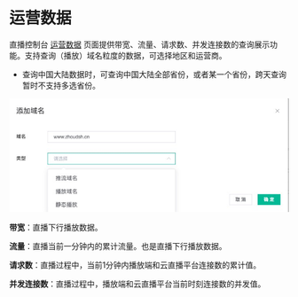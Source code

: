 # 运营数据

直播控制台 [运营数据]() 页面提供带宽、流量、请求数、并发连接数的查询展示功能。支持查询（播放）域名粒度的数据，可选择地区和运营商。
- 查询中国大陆数据时，可查询中国大陆全部省份，或者某一个省份，跨天查询暂时不支持多选省份。

![](https://github.com/zhoudshu/documents/blob/main/images/cloudlive/cloudlive_03.png)

**带宽**：直播下行播放数据。 

**流量**：直播当前一分钟内的累计流量。也是直播下行播放数据。

**请求数**：直播过程中，当前1分钟内播放端和云直播平台连接数的累计值。

**并发连接数**：直播过程中，播放端和云直播平台当前时刻连接数的并发值。

